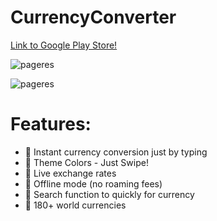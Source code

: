 # CurrencyConverter

 [Link to Google Play Store!](https://play.google.com/store/apps/details?id=com.mayank.uddishverma.currencyconverter)

![pageres](https://github.com/mayankagg9722/CurrencyConverter/blob/master/minimal%20.png "Main")

![pageres](https://github.com/mayankagg9722/CurrencyConverter/blob/master/one.png "Main")



# Features: 
* 🔵 Instant currency conversion just by typing
* 🔵 Theme Colors - Just Swipe!
* 🔵 Live exchange rates
* 🔵 Offline mode (no roaming fees)
* 🔵 Search function to quickly for currency
* 🔵 180+ world currencies
